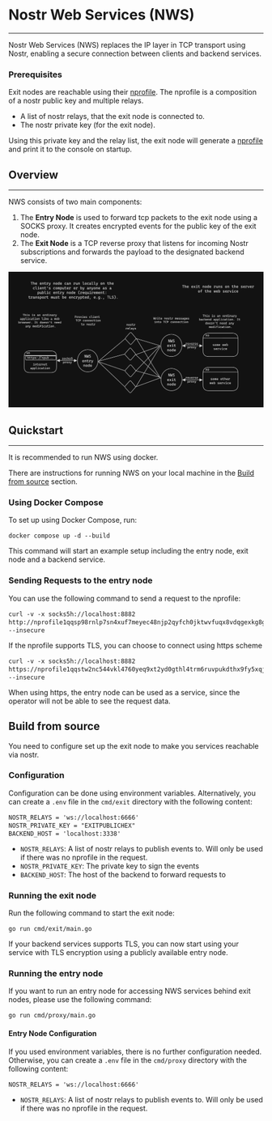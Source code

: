 # Nostr Web Services (NWS)

---
Nostr Web Services (NWS) replaces the IP layer in TCP transport using Nostr, enabling a secure connection between
clients and backend services.

### Prerequisites

Exit nodes are reachable using their [nprofile](https://nostr-nips.com/nip-19). The nprofile is a composition of a nostr
public key and multiple relays.

- A list of nostr relays, that the exit node is connected to.
- The nostr private key (for the exit node).

Using this private key and the relay list, the exit node will generate a [nprofile](https://nostr-nips.com/nip-19) and
print it to the console on startup.

## Overview

---
NWS consists of two main components:

1. The **Entry Node** is used to forward tcp packets to the exit node using a SOCKS proxy. It creates encrypted events
   for the public key of the exit node.
2. The **Exit Node** is a TCP reverse proxy that listens for incoming Nostr subscriptions and forwards the payload to
   the
   designated backend service.

<img src="nws.png" width="900"/>

## Quickstart

---
It is recommended to run NWS using docker.

There are instructions for running NWS on your local machine in the [Build from source](#build-from-source) section.

### Using Docker Compose

To set up using Docker Compose, run:

```
docker compose up -d --build
```

This command will start an example setup including the entry node, exit node and a backend service.

### Sending Requests to the entry node

You can use the following command to send a request to the nprofile:

```
curl -v -x socks5h://localhost:8882  http://nprofile1qqsp98rnlp7sn4xuf7meyec48njp2qyfch0jktwvfuqx8vdqgexkg8gpz4mhxw309ahx7um5wgkhyetvv9un5wps8qcqggauk8/v1/info --insecure
```

If the nprofile supports TLS, you can choose to connect using https scheme

```
curl -v -x socks5h://localhost:8882  https://nprofile1qqstw2nc544vkl4760yeq9xt2yd0gthl4trm6ruvpukdthx9fy5xqjcpz4mhxw309ahx7um5wgkhyetvv9un5wps8qcqcelsf6/v1/info --insecure
```

When using https, the entry node can be used as a service, since the operator will not be able to see the request data.

## Build from source

You need to configure set up the exit node to make you services reachable via nostr.

### Configuration

Configuration can be done using environment variables.
Alternatively, you can create a `.env` file in the `cmd/exit` directory with the following content:

```
NOSTR_RELAYS = 'ws://localhost:6666'
NOSTR_PRIVATE_KEY = "EXITPUBLICHEX"
BACKEND_HOST = 'localhost:3338'
```

- `NOSTR_RELAYS`: A list of nostr relays to publish events to. Will only be used if there was no nprofile in the
  request.
- `NOSTR_PRIVATE_KEY`: The private key to sign the events
- `BACKEND_HOST`: The host of the backend to forward requests to

### Running the exit node

Run the following command to start the exit node:

```
go run cmd/exit/main.go
```

If your backend services supports TLS, you can now start using your service with TLS encryption using a publicly
available entry node.

### Running the entry node

If you want to run an entry node for accessing NWS services behind exit nodes, please use the following command:

```
go run cmd/proxy/main.go
```

#### Entry Node Configuration

If you used environment variables, there is no further configuration needed.
Otherwise, you can create a `.env` file in the `cmd/proxy` directory with the following content:

```
NOSTR_RELAYS = 'ws://localhost:6666'
```

- `NOSTR_RELAYS`: A list of nostr relays to publish events to. Will only be used if there was no nprofile in the
  request.

